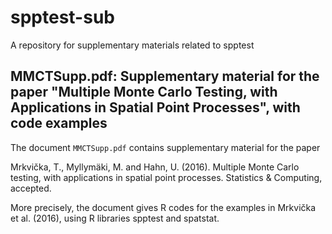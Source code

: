 # spptest-sub
A repository for supplementary materials related to spptest

## MMCTSupp.pdf: Supplementary material for the paper "Multiple Monte Carlo Testing, with Applications in Spatial Point Processes", with code examples

The document `MMCTSupp.pdf` contains supplementary material for the paper

Mrkvička, T., Myllymäki, M. and Hahn, U. (2016). Multiple Monte Carlo testing, with applications in spatial point processes. Statistics & Computing, accepted.

More precisely, the document gives R codes for the examples in Mrkvička et al. (2016), using R libraries spptest and spatstat.

